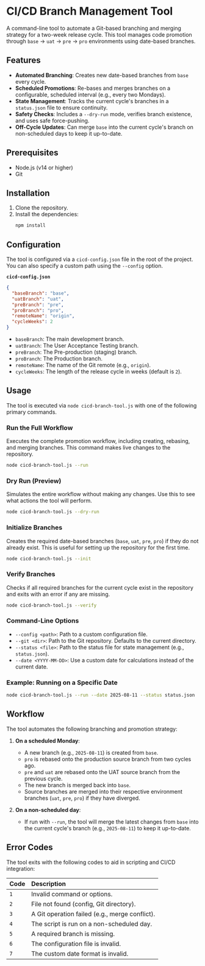 # CI/CD Branch Management Tool

A command-line tool to automate a Git-based branching and merging strategy for a two-week release cycle. This tool manages code promotion through `base` → `uat` → `pre` → `pro` environments using date-based branches.

## Features

-   **Automated Branching**: Creates new date-based branches from `base` every cycle.
-   **Scheduled Promotions**: Re-bases and merges branches on a configurable, scheduled interval (e.g., every two Mondays).
-   **State Management**: Tracks the current cycle's branches in a `status.json` file to ensure continuity.
-   **Safety Checks**: Includes a `--dry-run` mode, verifies branch existence, and uses safe force-pushing.
-   **Off-Cycle Updates**: Can merge `base` into the current cycle's branch on non-scheduled days to keep it up-to-date.

## Prerequisites

-   Node.js (v14 or higher)
-   Git

## Installation

1.  Clone the repository.
2.  Install the dependencies:
    ```bash
    npm install
    ```

## Configuration

The tool is configured via a `cicd-config.json` file in the root of the project. You can also specify a custom path using the `--config` option.

**`cicd-config.json`**

```json
{
  "baseBranch": "base",
  "uatBranch": "uat",
  "preBranch": "pre",
  "proBranch": "pro",
  "remoteName": "origin",
  "cycleWeeks": 2
}
```

-   `baseBranch`: The main development branch.
-   `uatBranch`: The User Acceptance Testing branch.
-   `preBranch`: The Pre-production (staging) branch.
-   `proBranch`: The Production branch.
-   `remoteName`: The name of the Git remote (e.g., `origin`).
-   `cycleWeeks`: The length of the release cycle in weeks (default is `2`).

## Usage

The tool is executed via `node cicd-branch-tool.js` with one of the following primary commands.

### Run the Full Workflow

Executes the complete promotion workflow, including creating, rebasing, and merging branches. This command makes live changes to the repository.

```bash
node cicd-branch-tool.js --run
```

### Dry Run (Preview)

Simulates the entire workflow without making any changes. Use this to see what actions the tool will perform.

```bash
node cicd-branch-tool.js --dry-run
```

### Initialize Branches

Creates the required date-based branches (`base`, `uat`, `pre`, `pro`) if they do not already exist. This is useful for setting up the repository for the first time.

```bash
node cicd-branch-tool.js --init
```

### Verify Branches

Checks if all required branches for the current cycle exist in the repository and exits with an error if any are missing.

```bash
node cicd-branch-tool.js --verify
```

### Command-Line Options

-   `--config <path>`: Path to a custom configuration file.
-   `--git <dir>`: Path to the Git repository. Defaults to the current directory.
-   `--status <file>`: Path to the status file for state management (e.g., `status.json`).
-   `--date <YYYY-MM-DD>`: Use a custom date for calculations instead of the current date.

### Example: Running on a Specific Date

```bash
node cicd-branch-tool.js --run --date 2025-08-11 --status status.json
```

## Workflow

The tool automates the following branching and promotion strategy:

1.  **On a scheduled Monday**:
    -   A new branch (e.g., `2025-08-11`) is created from `base`.
    -   `pro` is rebased onto the production source branch from two cycles ago.
    -   `pre` and `uat` are rebased onto the UAT source branch from the previous cycle.
    -   The new branch is merged back into `base`.
    -   Source branches are merged into their respective environment branches (`uat`, `pre`, `pro`) if they have diverged.

2.  **On a non-scheduled day**:
    -   If run with `--run`, the tool will merge the latest changes from `base` into the current cycle's branch (e.g., `2025-08-11`) to keep it up-to-date.

## Error Codes

The tool exits with the following codes to aid in scripting and CI/CD integration:

| Code | Description                               |
| :--- | :---------------------------------------- |
| `1`  | Invalid command or options.               |
| `2`  | File not found (config, Git directory).   |
| `3`  | A Git operation failed (e.g., merge conflict). |
| `4`  | The script is run on a non-scheduled day. |
| `5`  | A required branch is missing.             |
| `6`  | The configuration file is invalid.        |
| `7`  | The custom date format is invalid.        |